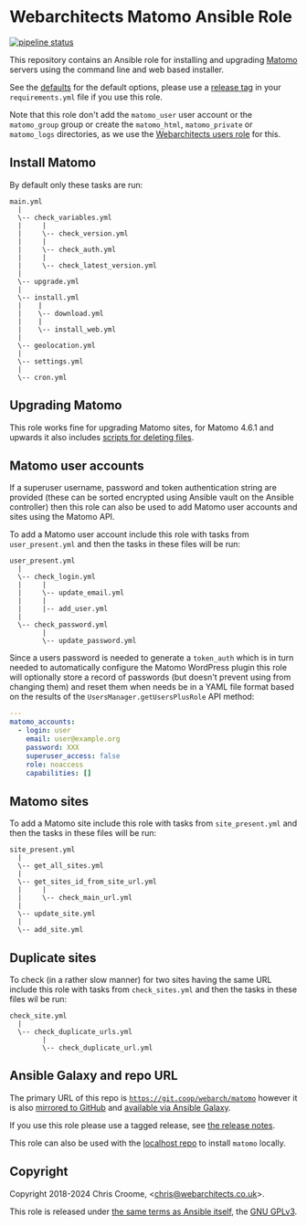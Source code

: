 # Webarchitects Matomo Ansible Role

[![pipeline status](https://git.coop/webarch/matomo/badges/master/pipeline.svg)](https://git.coop/webarch/matomo/-/commits/master)

This repository contains an Ansible role for installing and upgrading [Matomo](https://matomo.org/) servers using the command line and web based installer.

See the [defaults](defaults/main.yml) for the default options, please use a [release tag](https://git.coop/webarch/matomo/-/releases) in your `requirements.yml` file if you use this role.

Note that this role don't add the `matomo_user` user account or the `matomo_group` group or create the `matomo_html`, `matomo_private` or `matomo_logs` directories, as we use the [Webarchitects users role](https://git.coop/webarch/users) for this.

## Install Matomo

By default only these tasks are run:

```tree
main.yml
  |
  \-- check_variables.yml
  |     |
  |     \-- check_version.yml
  |     |
  |     \-- check_auth.yml
  |     |
  |     \-- check_latest_version.yml
  |
  \-- upgrade.yml
  |
  \-- install.yml
  |    |
  |    \-- download.yml
  |    |
  |    \-- install_web.yml
  |
  \-- geolocation.yml
  |
  \-- settings.yml
  |
  \-- cron.yml
```

## Upgrading Matomo

This role works fine for upgrading Matomo sites, for Matomo 4.6.1 and upwards it also includes [scripts for deleting files](files/delete_files_scripts).

## Matomo user accounts

If a superuser username, password and token authentication string are provided (these can be sorted encrypted using Ansible vault on the Ansible controller) then this role can also be used to add Matomo user accounts and sites using the Matomo API.

To add a Matomo user account include this role with tasks from `user_present.yml` and then the tasks in these files will be run:

```tree
user_present.yml
  |
  \-- check_login.yml
  |     |
  |     \-- update_email.yml
  |     |
  |     |-- add_user.yml
  |
  \-- check_password.yml
        |
        \-- update_password.yml
```

Since a users password is needed to generate a `token_auth` which is in turn needed to automatically configure the Matomo WordPress plugin this role will optionally store a record of passwords (but doesn't prevent using from changing them) and reset them when needs be in a YAML file format based on the results of the `UsersManager.getUsersPlusRole` API method:

```yml
---
matomo_accounts:
  - login: user
    email: user@example.org
    password: XXX
    superuser_access: false
    role: noaccess
    capabilities: []
```

## Matomo sites

To add a Matomo site include this role with tasks from `site_present.yml` and then the tasks in these files will be run:

```tree
site_present.yml
  |
  \-- get_all_sites.yml
  |
  \-- get_sites_id_from_site_url.yml
  |     |
  |     \-- check_main_url.yml
  |
  \-- update_site.yml
  |
  \-- add_site.yml
```

## Duplicate sites

To check (in a rather slow manner) for two sites having the same URL include this role with tasks from `check_sites.yml` and then the tasks in these files wil be run:

```tree
check_site.yml
  |
  \-- check_duplicate_urls.yml
        |
        \-- check_duplicate_url.yml
```

## Ansible Galaxy and repo URL

The primary URL of this repo is [`https://git.coop/webarch/matomo`](https://git.coop/webarch/matomo) however it is also [mirrored to GitHub](https://github.com/webarch-coop/ansible-role-matmo) and [available via Ansible Galaxy](https://galaxy.ansible.com/chriscroome/matomo).

If you use this role please use a tagged release, see [the release notes](https://git.coop/webarch/matomo/-/releases).

This role can also be used with the [localhost repo](https://git.coop/webarch/localhost) to install `matomo` locally.

## Copyright

Copyright 2018-2024 Chris Croome, &lt;[chris@webarchitects.co.uk](mailto:chris@webarchitects.co.uk)&gt;.

This role is released under [the same terms as Ansible itself](https://github.com/ansible/ansible/blob/devel/COPYING), the [GNU GPLv3](LICENSE).
